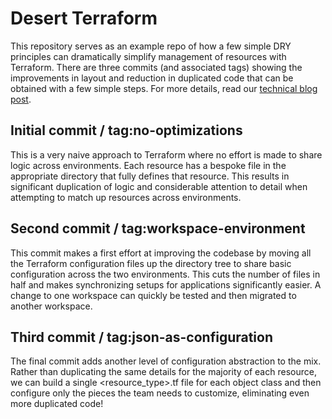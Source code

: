 # Desert Terraform

This repository serves as an example repo of how a few simple DRY principles can dramatically
simplify management of resources with Terraform. There are three commits (and associated tags)
showing the improvements in layout and reduction in duplicated code that can be obtained with a few
simple steps. For more details, read our
[technical blog post](https://www.wildfire-corp.com/blog/desert-terraform-white-label-rewards-platform-dry-principles).

## Initial commit / tag:no-optimizations

This is a very naive approach to Terraform where no effort is made to share logic across
environments. Each resource has a bespoke file in the appropriate directory that fully defines that
resource. This results in significant duplication of logic and considerable attention to detail when
attempting to match up resources across environments.

## Second commit / tag:workspace-environment

This commit makes a first effort at improving the codebase by moving all the Terraform configuration
files up the directory tree to share basic configuration across the two environments. This cuts the
number of files in half and makes synchronizing setups for applications significantly easier. A
change to one workspace can quickly be tested and then migrated to another workspace.

## Third commit / tag:json-as-configuration

The final commit adds another level of configuration abstraction to the mix. Rather than duplicating
the same details for the majority of each resource, we can build a single <resource_type>.tf file
for each object class and then configure only the pieces the team needs to customize, eliminating
even more duplicated code!
